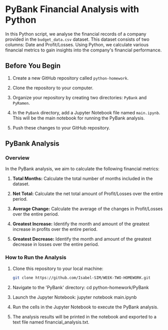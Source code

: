 # PyBank Financial Analysis with Python

In this Python script, we analyse the financial records of a company provided in the `budget_data.csv` dataset. This dataset consists of two columns: Date and Profit/Losses. Using Python, we calculate various financial metrics to gain insights into the company's financial performance.

## Before You Begin

1. Create a new GitHub repository called `python-homework`.

2. Clone the repository to your computer.

3. Organize your repository by creating two directories: `PyBank` and `PyRamen`.

4. In the `PyBank` directory, add a Jupyter Notebook file named `main.ipynb`. This will be the main notebook for running the PyBank analysis.

5. Push these changes to your GitHub repository.

## PyBank Analysis

### Overview

In the PyBank analysis, we aim to calculate the following financial metrics:

1. **Total Months:** Calculate the total number of months included in the dataset.

2. **Net Total:** Calculate the net total amount of Profit/Losses over the entire period.

3. **Average Change:** Calculate the average of the changes in Profit/Losses over the entire period.

4. **Greatest Increase:** Identify the month and amount of the greatest increase in profits over the entire period.

5. **Greatest Decrease:** Identify the month and amount of the greatest decrease in losses over the entire period.



### How to Run the Analysis

1. Clone this repository to your local machine:

   ```bash
   git clone https://github.com/Isabel-SIM/WEEK-TWO-HOMEWORK.git

2. Navigate to the 'PyBank' directory:
  cd python-homework/PyBank

3. Launch the Jupyter Notebook:
  jupyter notebook main.ipynb

4. Run the cells in the Jupyter Notebook to execute the PyBank analysis.

5. The analysis results will be printed in the notebook and exported to a text file named financial_analysis.txt.
  



